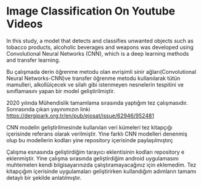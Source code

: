 # Image Classification On Youtube Videos
In this study, a model that detects and classifies unwanted objects such as tobacco products, alcoholic beverages and weapons was developed using Convolutional Neural Networks (CNN), which is a deep learning methods and transfer learning.

Bu çalışmada derin öğrenme metodu olan evrişimli sinir ağları(Convolutional Neural Networks-CNN)ve transfer öğrenme metodu kullanılarak tütün mamulleri, alkollüiçecek ve silah gibi istenmeyen nesnelerin tespitini ve sınıflamasını yapan bir model geliştirilmiştir.

2020 yılında Mühendislik tamamlama sırasında yaptığım tez çalışmasıdır. Sonrasında çıkan yayınımızın linki https://dergipark.org.tr/en/pub/ejosat/issue/62946/952481

CNN modelin geliştirilmesinde kullanılan veri kümeleri tez kitapçığı içerisinde referans olarak verilmiştir. Yine farklı CNN modelleri denenmiş olup bu modellerin kodları yine repository içerisinde paylaşılmıştırç

Çalışma esnasında geliştirdiğim tarayıcı eklentisinin kodları repository e eklenmiştir. Yine çalışma sırasında geliştirdiğim android uygulamasını muhtemelen kendi bilgisayarınızda çalıştıramayacağınız için eklemedim. Tez kitapçığım içerisinde uygulamaları geliştirirken kullandığım adımların tamamı detaylı bir şekilde anlatılmıştır.
